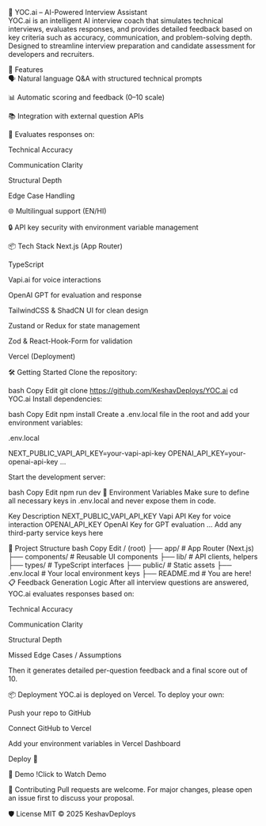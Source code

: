 🧠 YOC.ai – AI-Powered Interview Assistant <br>
YOC.ai is an intelligent AI interview coach that simulates technical interviews, evaluates responses, and provides detailed feedback based on key criteria such as accuracy, communication, and problem-solving depth. Designed to streamline interview preparation and candidate assessment for developers and recruiters.<br>

🚀 Features<br>
🗣️ Natural language Q&A with structured technical prompts <br>

📊 Automatic scoring and feedback (0–10 scale) <br>

📚 Integration with external question APIs <br>

🧠 Evaluates responses on:

Technical Accuracy

Communication Clarity

Structural Depth

Edge Case Handling

🌐 Multilingual support (EN/HI)

🔒 API key security with environment variable management

📦 Tech Stack
Next.js (App Router)

TypeScript

Vapi.ai for voice interactions

OpenAI GPT for evaluation and response

TailwindCSS & ShadCN UI for clean design

Zustand or Redux for state management

Zod & React-Hook-Form for validation

Vercel (Deployment)

🛠️ Getting Started
Clone the repository:

bash
Copy
Edit
git clone https://github.com/KeshavDeploys/YOC.ai
cd YOC.ai
Install dependencies:

bash
Copy
Edit
npm install
Create a .env.local file in the root and add your environment variables:

.env.local

NEXT_PUBLIC_VAPI_API_KEY=your-vapi-api-key
OPENAI_API_KEY=your-openai-api-key
...

Start the development server:

bash
Copy
Edit
npm run dev
🔐 Environment Variables
Make sure to define all necessary keys in .env.local and never expose them in code.

Key	Description
NEXT_PUBLIC_VAPI_API_KEY	Vapi API Key for voice interaction
OPENAI_API_KEY	OpenAI Key for GPT evaluation
...	Add any third-party service keys here

📁 Project Structure
bash
Copy
Edit
/ (root)
├── app/               # App Router (Next.js)
├── components/        # Reusable UI components
├── lib/               # API clients, helpers
├── types/             # TypeScript interfaces
├── public/            # Static assets
├── .env.local         # Your local environment keys
├── README.md          # You are here!
📋 Feedback Generation Logic
After all interview questions are answered, YOC.ai evaluates responses based on:

Technical Accuracy

Communication Clarity

Structural Depth

Missed Edge Cases / Assumptions

Then it generates detailed per-question feedback and a final score out of 10.

📦 Deployment
YOC.ai is deployed on Vercel. To deploy your own:

Push your repo to GitHub

Connect GitHub to Vercel

Add your environment variables in Vercel Dashboard

Deploy 🚀

📸 Demo
!Click to Watch Demo

🤝 Contributing
Pull requests are welcome. For major changes, please open an issue first to discuss your proposal.

🛡️ License
MIT © 2025 KeshavDeploys
